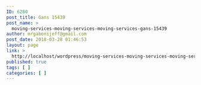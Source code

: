```yaml
---
ID: 6280
post_title: Gans 15439
post_name: >
  moving-services-moving-services-moving-services-gans-15439
author: mrgabonijeff@gmail.com
post_date: 2018-03-28 01:46:53
layout: page
link: >
  http://localhost/wordpress/moving-services-moving-services-moving-services-gans-15439/
published: true
tags: [ ]
categories: [ ]
---
```

